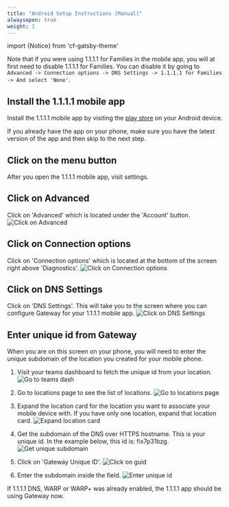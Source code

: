 ```yaml
---
title: "Android Setup Instructions (Manual)"
alwaysopen: true
weight: 1
---
```


import {Notice} from 'cf-gatsby-theme'

<Notice>

Note that if you were using 1.1.1.1 for Families in the mobile app, you will at first need to disable 1.1.1.1 for Families. You can disable it by going to `Advanced -> Connection options -> DNS Settings -> 1.1.1.1 for Families -> And select 'None'`.
</Notice>

## Install the 1.1.1.1 mobile app
Install the 1.1.1.1 mobile app by visiting the [play store](https://play.google.com/store/apps/details?id=com.cloudflare.onedotonedotonedotone) on your Android device. 

If you already have the app on your phone, make sure you have the latest version of the app and then skip to the next step.

## Click on the menu button
After you open the 1.1.1.1 mobile app, visit settings.

## Click on Advanced
Click on 'Advanced' which is located under the 'Account' button.
![Click on Advanced](../../../static/android-click-on-advanced.png)

## Click on Connection options
Click on 'Connection options' which is located at the bottom of the screen right above 'Diagnostics'.
![Click on Connection options](../../../static/android-click-on-connection-options.png)

## Click on DNS Settings
Click on 'DNS Settings'. This will take you to the screen where you can configure Gateway for your 1.1.1.1 mobile app.
![Click on DNS Settings](../../../static/android-click-on-dns-settings.png)

## Enter unique id from Gateway
When you are on this screen on your phone, you will need to enter the unique subdomain of the location you created for your mobile phone. 

1. Visit your teams dashboard to fetch the unique id from your location.
![Go to teams dash](../../../static/go-to-teams-dashboard.png)

2. Go to locations page to see the list of locations.
![Go to locations page](../../../static/go-to-locations-page.png)

3. Expand the location card for the location you want to associate your mobile device with. If you have only one location, expand that location card.
![Expand location card](../../../static/expand-location-card.png)

4. Get the subdomain of the DNS over HTTPS hostname. This is your unique id. In the example below, this id is: fix7p31bzg.
![Get unique subdomain](../../../static/unique-gateway-id.png)

5. Click on 'Gateway Unique ID'.
![Click on guid](../../../static/android-click-on-guid.png)

6. Enter the subdomain inside the field.
![Enter unique id](../../../static/android-enter-unique-id.png)

If 1.1.1.1 DNS, WARP or WARP+ was already enabled, the 1.1.1.1 app should be using Gateway now. 